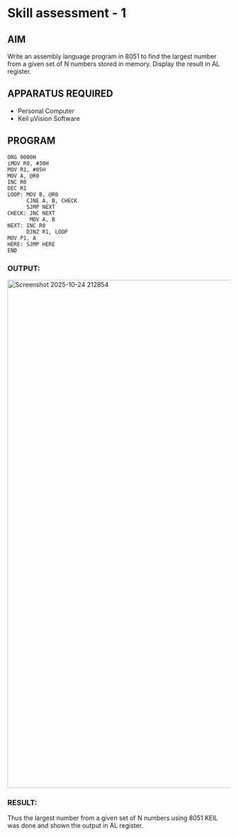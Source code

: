 
# Skill assessment - 1 

## AIM
Write an assembly language program in 8051 to find the largest number from a given set of N numbers stored in memory. Display the result in AL register.

## APPARATUS REQUIRED
- Personal Computer  
- Keil µVision Software  

## PROGRAM


```
ORG 0000H
iMOV R0, #30H
MOV R1, #05H
MOV A, @R0
INC R0
DEC R1
LOOP: MOV B, @R0
      CJNE A, B, CHECK
      SJMP NEXT
CHECK: JNC NEXT     
       MOV A, B     
NEXT: INC R0
      DJNZ R1, LOOP
MOV P1, A           
HERE: SJMP HERE
END
```

### OUTPUT:

<img width="1919" height="1144" alt="Screenshot 2025-10-24 212854" src="https://github.com/user-attachments/assets/e1ca7cb7-6112-48f4-a372-8db6dafe71a6" />


### RESULT:
Thus the largest number from a given set of N numbers using 8051 KEIL was done and shown the output in AL register.
